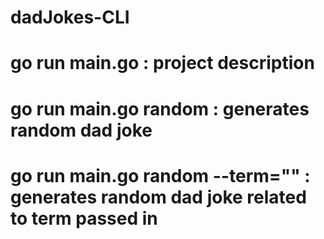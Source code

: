 # dadJokes-CLI
# go run main.go : project description 
# go run main.go random : generates random dad joke
# go run main.go random --term="" : generates random dad joke related to term passed in
